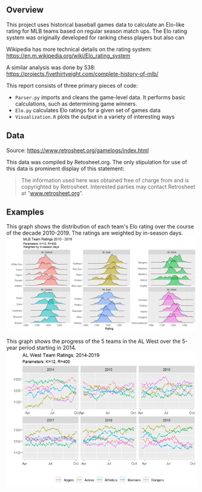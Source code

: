 ## Overview

This project uses historical baseball games data to calculate an Elo-like rating for MLB teams based on regular season match ups. The Elo rating system was originally developed for ranking chess players but also can 

Wikipedia has more technical details on the rating system:
https://en.m.wikipedia.org/wiki/Elo_rating_system

A similar analysis was done by 538:
https://projects.fivethirtyeight.com/complete-history-of-mlb/

This report consists of three primary pieces of code:
* `Parser.py` imports and cleans the game-level data. It performs basic calculations, such as determining game winners.
* `Elo.py` calculates Elo ratings for a given set of games data
* `Visualization.R` plots the output in a variety of interesting ways


## Data

Source: https://www.retrosheet.org/gamelogs/index.html

This data was compiled by Retosheet.org. The only stipulation for use of this data is prominent display of this statement:

>The information used here was obtained free of 
>charge from and is copyrighted by Retrosheet.  Interested
>parties may contact Retrosheet at "www.retrosheet.org".

## Examples

This graph shows the distribution of each team's Elo rating over the course of the decade 2010-2019. The ratings are weighted by in-season days.
![Distribution of Elo Ratings](RatingDistr.png)

This graph shows the progress of the 5 teams in the AL West over the 5-year period starting in 2014.
![American League West Ratings 2014 - 2019](RatingsALW.png)

